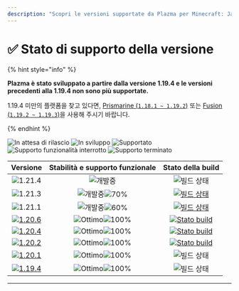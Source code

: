 ```yaml
---
description: "Scopri le versioni supportate da Plazma per Minecraft: Java Edition."
---
```


# ✅ Stato di supporto della versione

{% hint style="info" %}

**Plazma è stato sviluppato a partire dalla versione 1.19.4 e le versioni precedenti alla 1.19.4 non sono più supportate.**

1.19.4 미만의 플랫폼을 찾고 있다면, [Prismarine (`1.18.1 ~ 1.19.2`)](https://github.com/PrismarineTeam/Prismarine) 또는 [Fusion (`1.19.2 ~ 1.19.3`)](https://github.com/RuinedTechnologyUnify/Fusion)을 사용해 주시기 바랍니다.

{% endhint %}

[wtr]: https://badge.plazmamc.org/0/In%20attesa%20di%20rilascio
[idv]: https://badge.plazmamc.org/1/In%20sviluppo
[atv]: https://badge.plazmamc.org/2/Supportato
[fse]: https://badge.plazmamc.org/6/Supporto%20funzionalità%20interrotto
[eol]: https://badge.plazmamc.org/4/Supporto%20terminato
[ukn]: https://badge.plazmamc.org/0/Nessuna%20informazione
[vgd]: https://badge.plazmamc.org/1/Ottimo
[mid]: https://badge.plazmamc.org/6/Standard
[100]: https://badge.plazmamc.org/percent/100

![In attesa di rilascio][wtr] ![In sviluppo][idv] ![Supportato][atv] ![Supporto funzionalità interrotto][fse] ![Supporto terminato][eol]

|                                      Versione                                     |           Stabilità    e    supporto funzionale          |                                           Stato della build                                          |
| :-------------------------------------------------------------------------------: | :------------------------------------------------------: | :--------------------------------------------------------------------------------------------------: |
|                   ![1.21.4](https://badge.plazmamc.org/0/1.21.4)                  |                        ![개발중][idv]                       |                                             ![빌드 상태][ukn]                                            |
|                   ![1.21.3](https://badge.plazmamc.org/1/1.21.3)                  | ![개발중][idv]![70%](https://badge.plazmamc.org/percent/70) |    [![빌드 상태](https://build.plazmamc.org/1.21.3)](https://build.plazmamc.org/1.21.3?redirect=true)    |
|                   ![1.21.1](https://badge.plazmamc.org/1/1.21.1)                  | ![개발중][idv]![60%](https://badge.plazmamc.org/percent/60) |    [![빌드 상태](https://build.plazmamc.org/1.21.1)](https://build.plazmamc.org/1.21.1?redirect=true)    |
| [![1.20.6](https://badge.plazmamc.org/2/1.20.6)](https://git.plazmamc.org/1.20.6) |                ![Ottimo][vgd]![100%][100]                | [![Stato build](https://build.plazmamc.org/1.20.6)](https://build.plazmamc.org/1.20.6?redirect=true) |
| [![1.20.4](https://badge.plazmamc.org/6/1.20.4)](https://git.plazmamc.org/1.20.4) |                ![Ottimo][vgd]![100%][100]                | [![Stato build](https://build.plazmamc.org/1.20.4)](https://build.plazmamc.org/1.20.4?redirect=true) |
| [![1.20.2](https://badge.plazmamc.org/4/1.20.2)](https://git.plazmamc.org/1.20.2) |                ![Ottimo][vgd]![100%][100]                | [![Stato build](https://build.plazmamc.org/1.20.2)](https://build.plazmamc.org/1.20.2?redirect=true) |
| [![1.20.1](https://badge.plazmamc.org/4/1.20.1)](https://git.plazmamc.org/1.20.1) |                ![Ottimo][vgd]![100%][100]                |                                             ![빌드 상태][ukn]                                            |
| [![1.19.4](https://badge.plazmamc.org/4/1.19.4)](https://git.plazmamc.org/1.19.4) |                ![Ottimo][vgd]![100%][100]                |                                             ![빌드 상태][ukn]                                            |

***
